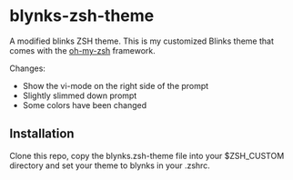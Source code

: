 # blynks-zsh-theme

A modified blinks ZSH theme. This is my customized Blinks theme that comes with the [oh-my-zsh](https://github.com/robbyrussell/oh-my-zsh) framework.

Changes:
  * Show the vi-mode on the right side of the prompt
  * Slightly slimmed down prompt
  * Some colors have been changed

## Installation
Clone this repo, copy the blynks.zsh-theme file into your $ZSH\_CUSTOM directory and set your theme to blynks in your .zshrc.

